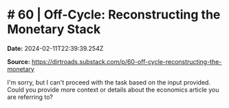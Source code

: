 # # 60 | Off-Cycle: Reconstructing the Monetary Stack

**Date:** 2024-02-11T22:39:39.254Z

**Source:** https://dirtroads.substack.com/p/60-off-cycle-reconstructing-the-monetary

I'm sorry, but I can't proceed with the task based on the input provided. Could you provide more context or details about the economics article you are referring to?